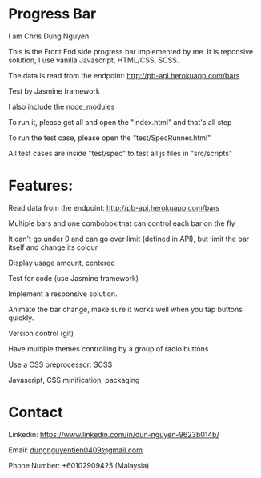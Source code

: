 # Progress Bar
I am Chris Dung Nguyen

This is the Front End side progress bar implemented by me.
It is reponsive solution, I use vanilla Javascript, HTML/CSS, SCSS.

The data is read from the endpoint: http://pb-api.herokuapp.com/bars

Test by Jasmine framework

I also include the node_modules

To run it, please get all and open the "index.html"
and that's all step

To run the test case, please open the "test/SpecRunner.html"

All test cases are inside "test/spec" to test all js files in "src/scripts"

# Features:
Read data from the endpoint: http://pb-api.herokuapp.com/bars

Multiple bars and one combobox that can control each bar on the fly

It can't go under 0 and can go over limit (defined in API), but limit the bar itself and change its colour

Display usage amount, centered

Test for code (use Jasmine framework)

Implement a responsive solution.

Animate the bar change, make sure it works well when you tap buttons quickly.

Version control (git)

Have multiple themes controlling by a group of radio buttons

Use a CSS preprocessor: SCSS

Javascript, CSS minification, packaging

# Contact
Linkedin: https://www.linkedin.com/in/dun-nguyen-9623b014b/

Email: dungnguyentien0409@gmail.com

Phone Number: +60102909425 (Malaysia)
